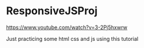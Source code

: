 # ResponsiveJSProj

https://www.youtube.com/watch?v=3-2Pj5hxwrw

Just practicing some html css and js using this tutorial
